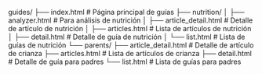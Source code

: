 guides/
├── index.html                 # Página principal de guías
├── nutrition/
│   ├── analyzer.html          # Para análisis de nutrición 
│   ├── article_detail.html    # Detalle de artículo de nutrición
│   ├── articles.html          # Lista de artículos de nutrición
│   ├── detail.html            # Detalle de guía de nutrición
│   └── list.html              # Lista de guías de nutrición
└── parents/
    ├── article_detail.html    # Detalle de artículo de crianza
    ├── articles.html          # Lista de artículos de crianza
    ├── detail.html            # Detalle de guía para padres
    └── list.html              # Lista de guías para padres